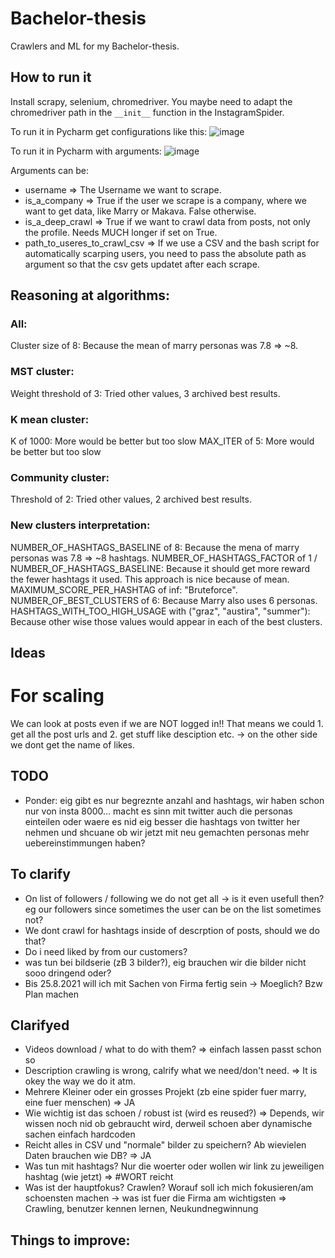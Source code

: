 # Bachelor-thesis
Crawlers and ML for my Bachelor-thesis.

## How to run it
Install scrapy, selenium, chromedriver.
You maybe need to adapt the chromedriver path in the ```__init__``` function in the InstagramSpider.

To run it in Pycharm get configurations like this: 
![image](https://user-images.githubusercontent.com/53307237/129472345-02f5f040-1ee5-4eef-af74-6181e8f059bf.png)

To run it in Pycharm with arguments:
![image](https://user-images.githubusercontent.com/53307237/129472352-99c67a38-3634-46cd-bbb8-0287847615c1.png)

Arguments can be:
- username => The Username we want to scrape.
- is_a_company => True if the user we scrape is a company, where we want to get data, like Marry or Makava. False otherwise.
- is_a_deep_crawl => True if we want to crawl data from posts, not only the profile. Needs MUCH longer if set on True.
- path_to_useres_to_crawl_csv => If we use a CSV and the bash script for automatically scarping users, you need to pass the absolute path as argument so that the csv gets updatet after each scrape.

## Reasoning at algorithms:
### All:
Cluster size of 8: Because the mean of marry personas was 7.8 => ~8.

### MST cluster:
Weight threshold of 3: Tried other values, 3 archived best results.

### K mean cluster:
K of 1000: More would be better but too slow
MAX_ITER of 5: More would be better but too slow

### Community cluster:
Threshold of 2: Tried other values, 2 archived best results.

### New clusters interpretation:
NUMBER_OF_HASHTAGS_BASELINE of 8: Because the mena of marry personas was 7.8 => ~8 hashtags.
NUMBER_OF_HASHTAGS_FACTOR of 1 / NUMBER_OF_HASHTAGS_BASELINE: Because it should get more reward the fewer hashtags it used. This approach is nice because of mean.
MAXIMUM_SCORE_PER_HASHTAG of inf: "Bruteforce".
NUMBER_OF_BEST_CLUSTERS of 6: Because Marry also uses 6 personas.
HASHTAGS_WITH_TOO_HIGH_USAGE with ("graz", "austira", "summer"): Because other wise those values would appear in each of the best clusters.


## Ideas
# For scaling
We can look at posts even if we are NOT logged in!! That means we could 1. get all the post urls and 2. get stuff like desciption etc. -> on the other side we dont get the name of likes.

## TODO
- Ponder: eig gibt es nur begreznte anzahl and hashtags, wir haben schon nur von insta 8000... macht es sinn mit twitter auch die personas einteilen oder waere es nid eig besser die hashtags von twitter her nehmen und shcuane ob wir jetzt mit neu gemachten personas mehr uebereinstimmungen haben?


## To clarify
- On list of followers / following we do not get all -> is it even usefull then? eg our followers since sometimes the user can be on the list sometimes not?
- We dont crawl for hashtags inside of descrption of posts, should we do that?
- Do i need liked by from our customers?
- was tun bei bildserie (zB 3 bilder?), eig brauchen wir die bilder nicht sooo dringend oder?
- Bis 25.8.2021 will ich mit Sachen von Firma fertig sein -> Moeglich? Bzw Plan machen

## Clarifyed
- Videos download / what to do with them? => einfach lassen passt schon so
- Description crawling is wrong, calrify what we need/don't need. => It is okey the way we do it atm.
- Mehrere Kleiner oder ein grosses Projekt (zb eine spider fuer marry, eine fuer menschen) => JA
- Wie wichtig ist das schoen / robust ist (wird es reused?) => Depends, wir wissen noch nid ob gebraucht wird, derweil schoen aber dynamische sachen einfach hardcoden
- Reicht alles in CSV und "normale" bilder zu speichern? Ab wievielen Daten brauchen wie DB? => JA
- Was tun mit hashtags? Nur die woerter oder wollen wir link zu jeweiligen hashtag (wie jetzt) => #WORT reicht
- Was ist der hauptfokus? Crawlen? Worauf soll ich mich fokusieren/am schoensten machen -> was ist fuer die Firma am wichtigsten => Crawling, benutzer kennen lernen, Neukundnegwinnung

## Things to improve:
